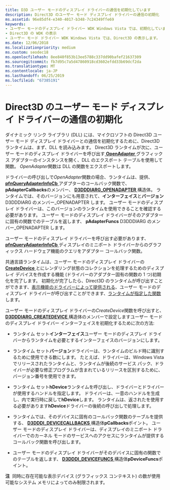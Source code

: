 ```yaml
---
title: D3D ユーザー モードのディスプレイ ドライバーの通信を初期化しています
description: Direct3D のユーザー モード ディスプレイ ドライバーの通信の初期化
ms.assetid: 96e85df4-e340-4017-b348-7c24349ffe69
keywords:
- ユーザー モードのディスプレイ ドライバー WDK Windows Vista では、初期化しています
- Direct3D の WDK の表示
- ユーザー モード ドライバー WDK Windows Vista では、Direct3D の表示します。
ms.date: 12/06/2018
ms.localizationpriority: medium
ms.custom: seodec18
ms.openlocfilehash: 8ee840f853b13ee5788c337dd90bafef21637309
ms.sourcegitcommit: fb7d95c7a5d47860918cd3602efdd33b69dcf2da
ms.translationtype: MT
ms.contentlocale: ja-JP
ms.lasthandoff: 06/25/2019
ms.locfileid: "67385191"
---
```

# <a name="initializing-communication-with-the-direct3d-user-mode-display-driver"></a>Direct3D のユーザー モード ディスプレイ ドライバーの通信の初期化

ダイナミック リンク ライブラリ (DLL) には、マイクロソフトの Direct3D ユーザー モード ディスプレイ ドライバーとの通信を初期化するために、Direct3D ランタイムは、まず、DLL を読み込みます。 Direct3D ランタイムが次に、ユーザー モードのディスプレイ ドライバーを呼び出す[ **OpenAdapter** ](https://docs.microsoft.com/windows-hardware/drivers/ddi/content/d3dumddi/nc-d3dumddi-pfnd3dddi_openadapter)グラフィックス アダプターのインスタンスを開く、DLL のエクスポート テーブルを使用して関数。 *OpenAdapter*関数は DLL の関数をエクスポートします。

ドライバーの呼び出しで*OpenAdapter*関数の場合、ランタイムは、提供、 [ **pfnQueryAdapterInfoCb** ](https://docs.microsoft.com/windows-hardware/drivers/ddi/content/d3dumddi/nc-d3dumddi-pfnd3dddi_queryadapterinfocb)アダプターのコールバック関数で、 **pAdapterCallbacks**のメンバー、 [ **D3DDDIARG\_OPENADAPTER** ](https://docs.microsoft.com/windows-hardware/drivers/ddi/content/d3dumddi/ns-d3dumddi-_d3dddiarg_openadapter)構造体。 ランタイムでは、そのバージョンにも用意されて、**インターフェイス**と**バージョン**D3DDDIARG のメンバー\_OPENADAPTER します。 ユーザー モードのディスプレイ ドライバーは、このバージョンのランタイムを使用できることを確認する必要があります。 ユーザー モードのディスプレイ ドライバーがそのアダプターに固有の関数でのテーブルを返します、 **pAdapterFuncs** D3DDDIARG のメンバー\_OPENADAPTER します。

ユーザー モードのディスプレイ ドライバーを呼び出す必要があります、 [ **pfnQueryAdapterInfoCb** ](https://docs.microsoft.com/windows-hardware/drivers/ddi/content/d3dumddi/nc-d3dumddi-pfnd3dddi_queryadapterinfocb)ディスプレイのミニポート ドライバーからのグラフィックス ハードウェア機能のクエリをアダプター コールバック関数。

共通言語ランタイムは、ユーザー モードのディスプレイ ドライバーの[ **CreateDevice** ](https://docs.microsoft.com/windows-hardware/drivers/ddi/content/d3dumddi/nc-d3dumddi-pfnd3dddi_createdevice)とにレンダリング状態のコレクションを処理するためのディスプレイ デバイスを作成する機能 (ドライバーのアダプター固有の関数の 1 つ)初期化を完了します。 初期化が完了したら、Direct3D のランタイムが呼び出すことができます、[表示機能のドライバーによって提供される](https://docs.microsoft.com/windows-hardware/drivers/ddi/content/index)、ユーザー モードのディスプレイ ドライバーが呼び出すことができます、[ランタイムが指定した関数](https://docs.microsoft.com/windows-hardware/drivers/ddi/content/index)します。

ユーザー モードのディスプレイ ドライバーの*CreateDevice*関数を呼び出すと、 [ **D3DDDIARG\_CREATEDEVICE** ](https://docs.microsoft.com/windows-hardware/drivers/ddi/content/d3dumddi/ns-d3dumddi-_d3dddiarg_createdevice)構造体のメンバーで設定しますユーザー モードのディスプレイ ドライバー インターフェイスを初期化するために次の方法:

-   ランタイム セット**インターフェイス**ユーザー モードのディスプレイ ドライバーからランタイムを必要とするインターフェイスのバージョンにします。

-   ランタイム セット**バージョン**ドライバーは、ランタイムのビルド時に識別するために使用できる数にします。 たとえば、ドライバーは、Windows Vista でリリースされたランタイムと、ランタイムが後続のサービス パック、ドライバーが必要な修正プログラムが含まれているリリースを区別するために、バージョン番号を使用できます。

-   ランタイム セット**hDevice**ランタイムを呼び出し、ドライバーとドライバーが使用するハンドルを指定します。 ドライバーは、一意のハンドルを生成し、内で実行時に戻して**hDevice**します。 ランタイムは、返されたを使用する必要があります**hDevice**ドライバーの後続の呼び出しで処理します。

-   ランタイムでは、そのデバイスに固有のコールバック関数のテーブルを提供する、 [ **D3DDDI\_DEVICECALLBACKS** ](https://docs.microsoft.com/windows-hardware/drivers/ddi/content/d3dumddi/ns-d3dumddi-_d3dddi_devicecallbacks)構造体**pCallbacks**ポイント。 ユーザー モードのディスプレイ ドライバーは、ディスプレイのミニポート ドライバーでのカーネル モードのサービスへのアクセスにランタイムが提供するコールバック関数を呼び出します。

-   ユーザー モードのディスプレイ ドライバーがそのデバイスに固有の関数でのテーブルを返します、 [ **D3DDDI\_DEVICEFUNCS** ](https://docs.microsoft.com/windows-hardware/drivers/ddi/content/d3dumddi/ns-d3dumddi-_d3dddi_devicefuncs)構造体**pDeviceFuncs**ポイント。

**注**  同時に存在可能な表示デバイス (グラフィックス コンテキスト) の数が使用可能なシステム メモリによってのみ制限されます。

 

 

 





